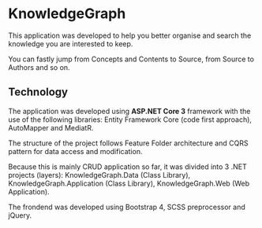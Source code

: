 # KnowledgeGraph

This application was developed to help you better organise and search the knowledge you are interested to keep. 

You can fastly jump from Concepts and Contents to Source, from Source to Authors and so on.

## Technology

The application was developed using **ASP.NET Core 3** framework with the use of the following libraries: Entity Framework Core (code first approach), AutoMapper and MediatR. 

The structure of the project follows Feature Folder architecture and CQRS pattern for data access and modification. 

Because this is mainly CRUD application so far, it was divided into 3 .NET projects (layers): KnowledgeGraph.Data (Class Library), KnowledgeGraph.Application (Class Library), KnowledgeGraph.Web (Web Application).

The frondend was developed using Bootstrap 4, SCSS preprocessor and jQuery.
